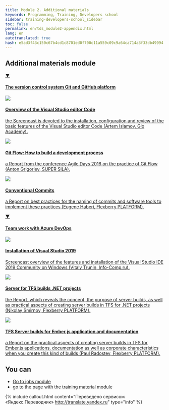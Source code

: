 ```yaml
---
title: Module 2. Additional materials
keywords: Programming, Training, Developers school
sidebar: training-developers-school_sidebar
toc: false
permalink: en/tds_module2-appendix.html
lang: en
autotranslated: true
hash: e5ad3f43c150c67b4cd1c8701ed0f700c11a559c09c9a64ca714a3f33db49994
---
```


## Additional materials module

<div class="panel-group">
<div class="panel panel-default">
<div class="panel-heading">
<a class="pull-right spoiler-push" data-toggle="collapse" href="#collapse1">&#9660;</a>
<h4 class="panel-title">
<a data-toggle="collapse" href="#collapse1">
The version control system Git and GitHub platform</a>
</h4>
</div>
<div id="collapse1" class="panel-collapse collapse in">
<div class="panel-body">
<div class="row items">
<div class="col-sm-6 col-md-4 portfolio-item">
<a href="{{ 'https://www.youtube.com/watch?v=paA-leudslo' | relative_url }}" class="portfolio-link" target="_blank">
<div class="img-wrapper">
<img src="{{ "/images/pages/trainings/developers-school/module2/vs-code-overview.jpg" | relative_url}}" class="products-img">
</div>
<h4><span class="item-head">Overview of the Visual Studio editor Code</span></h4>
<p>the Screencast is devoted to the installation, configuration and review of the basic features of the Visual Studio editor Code (Artem Islamov, Glo Academy).</p>
</a>
</div>
<div class="col-sm-6 col-md-4 portfolio-item">
<a href="{{ 'https://www.youtube.com/watch?v=rC6varfUhCo' | relative_url }}" class="portfolio-link" target="_blank">
<div class="img-wrapper">
<img src="{{ "/images/pages/trainings/developers-school/module2/git-flow-process.jpg" | relative_url}}" class="products-img">
</div>
<h4><span class="item-head">Git Flow: How to build a development process</span></h4>
<p>a Report from the conference Agile Days 2016 on the practice of Git Flow (Anton Grigoriev, SUPER SILA).</p>
</a>
</div>
<div class="col-sm-6 col-md-4 portfolio-item">
<a href="{{ 'https://youtu.be/wQAjp-lw8FI' | relative_url }}" class="portfolio-link" target="_blank">
<div class="img-wrapper">
<img src="{{ "/images/pages/trainings/developers-school/module2/conventional-commits.jpg" | relative_url}}" class="products-img">
</div>
<h4><span class="item-head">Conventional Commits</span></h4>
<p>a Report on best practices for the naming of commits and software tools to implement these practices (Eugene Haberi, Flexberry PLATFORM).</p>
</a>
</div>
</div>
</div>
</div>
</div>
</div>

<div class="panel-group">
<div class="panel panel-default">
<div class="panel-heading">
<a class="pull-right spoiler-push" data-toggle="collapse" href="#collapse2">&#9660;</a>
<h4 class="panel-title">
<a data-toggle="collapse" href="#collapse2">
Team work with Azure DevOps</a>
</h4>
</div>
<div id="collapse2" class="panel-collapse collapse in">
<div class="panel-body">
<div class="row items">
<div class="col-sm-6 col-md-4 portfolio-item">
<a href="{{ 'https://www.youtube.com/watch?v=FljfXrxgAmM' | relative_url }}" class="portfolio-link" target="_blank">
<div class="img-wrapper">
<img src="{{ "/images/pages/trainings/developers-school/module2/vs-2019-install.jpg" | relative_url}}" class="products-img">
</div>
<h4><span class="item-head">Installation of Visual Studio 2019</span></h4>
<p>Screencast overview of the features and installation of the Visual Studio IDE 2019 Community on Windows (Vitaly Trunin, Info-Comp.ru).</p>
</a>
</div>
<div class="col-sm-6 col-md-4 portfolio-item">
<a href="{{ 'https://www.youtube.com/watch?v=3p2XgNDrL6Y' | relative_url }}" class="portfolio-link" target="_blank">
<div class="img-wrapper">
<img src="{{ "/images/pages/trainings/developers-school/module2/tfs-builds-dot-net.jpg" | relative_url}}" class="products-img">
</div>
<h4><span class="item-head">Server for TFS builds .NET projects</span></h4>
<p>the Report, which reveals the concept, the purpose of server builds, as well as practical aspects of creating server builds in TFS for .NET projects (Nikolay Smirnov, Flexberry PLATFORM).</p>
</a>
</div>
<div class="col-sm-6 col-md-4 portfolio-item">
<a href="{{ 'https://www.youtube.com/watch?v=6Gpq3r9YZC8' | relative_url }}" class="portfolio-link" target="_blank">
<div class="img-wrapper">
<img src="{{ "/images/pages/trainings/developers-school/module2/tfs-builds-ember.jpg" | relative_url}}" class="products-img">
</div>
<h4><span class="item-head">TFS Server builds for Ember.js application and documentation</span></h4>
<p>a Report on the practical aspects of creating server builds in TFS for Ember.js applications, documentation as well as corporate characteristics when you create this kind of builds (Paul Radostev, Flexberry PLATFORM).</p>
</a>
</div>
</div>
</div>
</div>
</div>
</div>

## You can

* [Go to jobs module](tds_module2-tasks.html) <i class="fa fa-arrow-right" aria-hidden="true"></i>
* <i class="fa fa-arrow-left" aria-hidden="true"></i> [go to the page with the training material module](tds_module2-learn.html)



{% include callout.html content="Переведено сервисом «Яндекс.Переводчик» <http://translate.yandex.ru>" type="info" %}